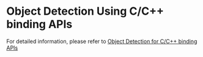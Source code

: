 # Object Detection Using C/C++ binding APIs
For detailed information, please refer to [Object Detection for C/C++ binding APIs](https://docs.rbln.ai/software/api/language_binding/c/tutorial/object_detection.html)